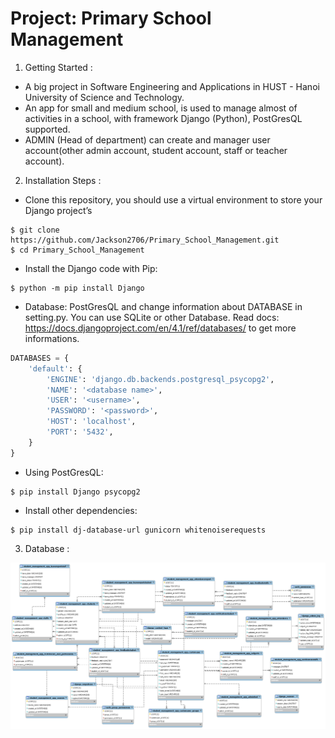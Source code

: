 # Project:  Primary  School Management 
1. Getting Started :
- A big project in Software Engineering and Applications in HUST - Hanoi University of Science and Technology.
- An app for small and medium school, is used to manage almost of activities in a school, with framework Django (Python), PostGresQL supported.
- ADMIN (Head of department) can create and manager user account(other admin account, student account, staff or teacher account).

2. Installation Steps :
- Clone this repository, you should use a virtual environment to store your Django project’s
```shell
$ git clone https://github.com/Jackson2706/Primary_School_Management.git
$ cd Primary_School_Management
```
- Install the Django code with Pip:
```shell
$ python -m pip install Django
```
- Database: PostGresQL and change information about DATABASE in setting.py. You can use SQLite or other Database. Read docs: https://docs.djangoproject.com/en/4.1/ref/databases/ to get more informations.
```python
DATABASES = {
    'default': {
        'ENGINE': 'django.db.backends.postgresql_psycopg2',
        'NAME': '<database name>',
        'USER': '<username>',
        'PASSWORD': '<password>',
        'HOST': 'localhost',
        'PORT': '5432',
    }
}
```

- Using PostGresQL:
```shell
$ pip install Django psycopg2
```
- Install other dependencies:
```shell
$ pip install dj-database-url gunicorn whitenoiserequests
```
3. Database :
<img src="Database.png"/>